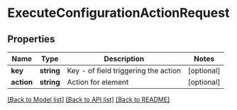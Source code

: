 # ExecuteConfigurationActionRequest

## Properties
Name | Type | Description | Notes
------------ | ------------- | ------------- | -------------
**key** | **string** | Key - of field triggering the action | [optional] 
**action** | **string** | Action for element | [optional] 

[[Back to Model list]](../README.md#documentation-for-models) [[Back to API list]](../README.md#documentation-for-api-endpoints) [[Back to README]](../README.md)


